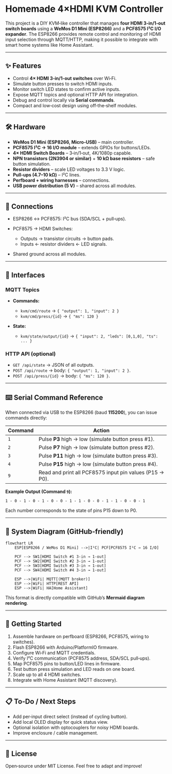 # Homemade 4×HDMI KVM Controller

This project is a DIY KVM‑like controller that manages **four HDMI 3‑in/1‑out switch boards** using a **WeMos D1 Mini (ESP8266)** and a **PCF8575 I²C I/O expander**. The ESP8266 provides remote control and monitoring of HDMI input selection through MQTT/HTTP, making it possible to integrate with smart home systems like Home Assistant.

---

## ✨ Features

* Control **4× HDMI 3‑in/1‑out switches** over Wi‑Fi.
* Simulate button presses to switch HDMI inputs.
* Monitor switch LED states to confirm active inputs.
* Expose MQTT topics and optional HTTP API for integration.
* Debug and control locally via **Serial commands**.
* Compact and low‑cost design using off‑the‑shelf modules.

---

## 🛠 Hardware

* **WeMos D1 Mini (ESP8266, Micro‑USB)** – main controller.
* **PCF8575 I²C → 16 I/O module** – extends GPIOs for buttons/LEDs.
* **4× HDMI Switch Boards** – 3‑in/1‑out, 4K/1080p capable.
* **NPN transistors (2N3904 or similar)** + **10 kΩ base resistors** – safe button simulation.
* **Resistor dividers** – scale LED voltages to 3.3 V logic.
* **Pull‑ups (4.7–10 kΩ)** – I²C lines.
* **Perfboard + wiring harnesses** – connections.
* **USB power distribution (5 V)** – shared across all modules.

---

## 🔌 Connections

* ESP8266 ↔ PCF8575: I²C bus (SDA/SCL + pull‑ups).
* PCF8575 → HDMI Switches:

  * Outputs → transistor circuits → button pads.
  * Inputs ← resistor dividers ← LED signals.
* Shared ground across all modules.

---

## 📡 Interfaces

### MQTT Topics

* **Commands:**

  * `kvm/cmd/route` → `{ "output": 1, "input": 2 }`
  * `kvm/cmd/press/{id}` → `{ "ms": 120 }`
* **State:**

  * `kvm/state/output/{id}` → `{ "input": 2, "leds": [0,1,0], "ts": ... }`

### HTTP API (optional)

* `GET /api/state` → JSON of all outputs.
* `POST /api/route` → body: `{ "output": 1, "input": 2 }`.
* `POST /api/press/{id}` → body: `{ "ms": 120 }`.

---

## ⌨️ Serial Command Reference

When connected via USB to the ESP8266 (baud **115200**), you can issue commands directly:

| Command | Action                                                  |
| ------- | ------------------------------------------------------- |
| `1`     | Pulse **P3** high → low (simulate button press #1).     |
| `2`     | Pulse **P7** high → low (simulate button press #2).     |
| `3`     | Pulse **P11** high → low (simulate button press #3).    |
| `4`     | Pulse **P15** high → low (simulate button press #4).    |
| `9`     | Read and print all PCF8575 input pin values (P15 → P0). |

**Example Output (Command `9`):**

```
1 - 0 - 1 - 0 - 1 - 0 - 0 - 1 - 1 - 0 - 0 - 1 - 1 - 0 - 0 - 1
```

Each number corresponds to the state of pins P15 down to P0.

---

## 📐 System Diagram (GitHub‑friendly)

```mermaid
flowchart LR
    ESP[ESP8266 / WeMos D1 Mini] -->|I²C| PCF[PCF8575 I²C → 16 I/O]

    PCF --> SW1[HDMI Switch #1 3-in → 1-out]
    PCF --> SW2[HDMI Switch #2 3-in → 1-out]
    PCF --> SW3[HDMI Switch #3 3-in → 1-out]
    PCF --> SW4[HDMI Switch #4 3-in → 1-out]

    ESP -->|WiFi| MQTT[(MQTT broker)]
    ESP -->|WiFi| HTTP[REST API]
    ESP -->|WiFi| HA[Home Assistant]
```

This format is directly compatible with GitHub’s **Mermaid diagram rendering**.

---

## 🚀 Getting Started

1. Assemble hardware on perfboard (ESP8266, PCF8575, wiring to switches).
2. Flash ESP8266 with Arduino/PlatformIO firmware.
3. Configure Wi‑Fi and MQTT credentials.
4. Verify I²C communication (PCF8575 address, SDA/SCL pull‑ups).
5. Map PCF8575 pins to button/LED lines in firmware.
6. Test button press simulation and LED reads on one board.
7. Scale up to all 4 HDMI switches.
8. Integrate with Home Assistant (MQTT discovery).

---

## 📋 To‑Do / Next Steps

* Add per‑input direct select (instead of cycling button).
* Add local OLED display for quick status view.
* Optional isolation with optocouplers for noisy HDMI boards.
* Improve enclosure / cable management.

---

## 📄 License

Open‑source under MIT License. Feel free to adapt and improve!
